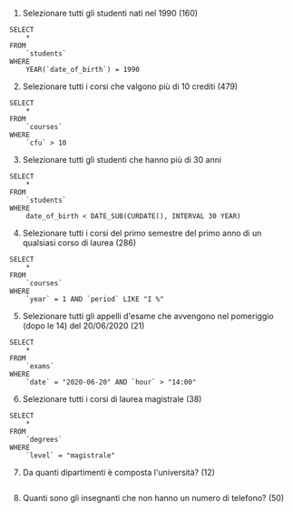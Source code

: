 1. Selezionare tutti gli studenti nati nel 1990 (160)
```
SELECT 
	*
FROM 
	`students`
WHERE
	YEAR(`date_of_birth`) = 1990
```
   
2. Selezionare tutti i corsi che valgono più di 10 crediti (479)
```
SELECT 
	*
FROM 
	`courses`
WHERE
	`cfu` > 10
```
   
3. Selezionare tutti gli studenti che hanno più di 30 anni
```
SELECT 
	*
FROM 
	`students`
WHERE
	date_of_birth < DATE_SUB(CURDATE(), INTERVAL 30 YEAR)
```
   
4. Selezionare tutti i corsi del primo semestre del primo anno di un qualsiasi corso di
laurea (286)
```
SELECT 
	*
FROM 
	`courses`
WHERE
	`year` = 1 AND `period` LIKE "I %"
```
   
5. Selezionare tutti gli appelli d'esame che avvengono nel pomeriggio (dopo le 14) del
20/06/2020 (21)
```
SELECT 
	*
FROM 
	`exams`
WHERE
	`date` = "2020-06-20" AND `hour` > "14:00"
```
   
6. Selezionare tutti i corsi di laurea magistrale (38)
```
SELECT 
	*
FROM 
	`degrees`
WHERE
	`level` = "magistrale"
```
   
7. Da quanti dipartimenti è composta l'università? (12)
```
```
   
8. Quanti sono gli insegnanti che non hanno un numero di telefono? (50)
```
```
